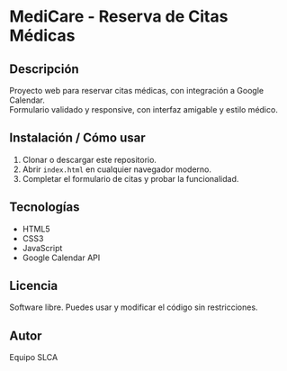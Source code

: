 # MediCare - Reserva de Citas Médicas

## Descripción
Proyecto web para reservar citas médicas, con integración a Google Calendar.  
Formulario validado y responsive, con interfaz amigable y estilo médico.

## Instalación / Cómo usar
1. Clonar o descargar este repositorio.
2. Abrir `index.html` en cualquier navegador moderno.
3. Completar el formulario de citas y probar la funcionalidad.

## Tecnologías
- HTML5
- CSS3
- JavaScript
- Google Calendar API

## Licencia
Software libre. Puedes usar y modificar el código sin restricciones.

## Autor
Equipo SLCA
